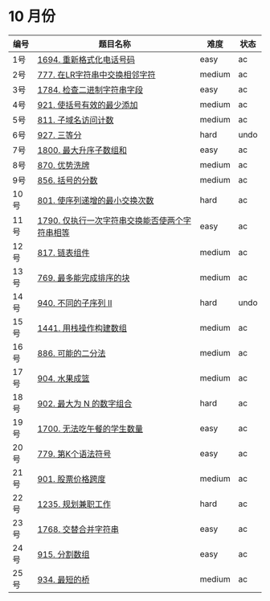 # 10 月份

**编号**|**题目名称**|**难度**|**状态**
--------|------------|--------|--------
1号|[1694. 重新格式化电话号码](./第1题%201694.%20重新格式化电话号码)|easy|ac
2号|[777. 在LR字符串中交换相邻字符](./第2题%20777.%20在LR字符串中交换相邻字符)|medium|ac
3号|[1784. 检查二进制字符串字段](./第3题%201784.%20检查二进制字符串字段)|easy|ac
4号|[921. 使括号有效的最少添加](./第4题%20921.%20使括号有效的最少添加)|medium|ac
5号|[811. 子域名访问计数](./第5题%20811.%20子域名访问计数)|medium|ac
6号|[927. 三等分](./第6题%20927.%20三等分)|hard|undo
7号|[1800. 最大升序子数组和](./第7题%201800.%20最大升序子数组和)|easy|ac
8号|[870. 优势洗牌](./第8题%20870.%20优势洗牌)|medium|ac
9号|[856. 括号的分数](./第9题%20856.%20括号的分数)|medium|ac
10号|[801. 使序列递增的最小交换次数](./第10题%20801.%20使序列递增的最小交换次数)|hard|ac
11号|[1790. 仅执行一次字符串交换能否使两个字符串相等](./第11题%201790.%20仅执行一次字符串交换能否使两个字符串相等)|easy|ac
12号|[817. 链表组件](./第12题%20817.%20链表组件)|medium|ac
13号|[769. 最多能完成排序的块](./第13题%20769.%20最多能完成排序的块)|medium|ac
14号|[940. 不同的子序列 II](./第14题%20940.%20不同的子序列%20II)|hard|undo
15号|[1441. 用栈操作构建数组](./第15题%201441.%20用栈操作构建数组)|medium|ac
16号|[886. 可能的二分法](./第16题%20886.%20可能的二分法)|medium|ac
17号|[904. 水果成篮](./第17题%20904.%20水果成篮)|medium|ac
18号|[902. 最大为 N 的数字组合](./第18题%20902.%20最大为%20N%20的数字组合)|hard|ac
19号|[1700. 无法吃午餐的学生数量](./第19题%201700.%20无法吃午餐的学生数量)|easy|ac
20号|[779. 第K个语法符号](./第20题%20779.%20第K个语法符号)|easy|ac
21号|[901. 股票价格跨度](./第21题%20901.%20股票价格跨度)|medium|ac
22号|[1235. 规划兼职工作](./第22题%201235.%20规划兼职工作)|hard|ac
23号|[1768. 交替合并字符串](./第23题%201768.%20交替合并字符串)|easy|ac
24号|[915. 分割数组](./第24题%20915.%20分割数组)|easy|ac
25号|[934. 最短的桥](./第25题%20934.%20最短的桥)|medium|ac

